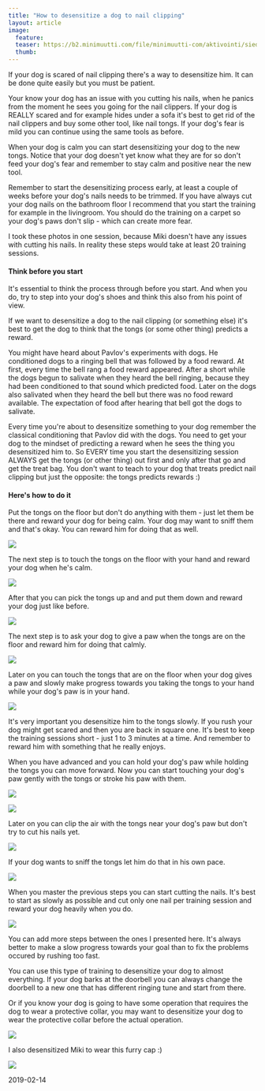 ```yaml
---
title: "How to desensitize a dog to nail clipping"
layout: article
image:
  feature:
  teaser: https://b2.minimuutti.com/file/minimuutti-com/aktivointi/siedattaminen-sheippaamalla/DS55752_-245px.jpg
  thumb:
---
```


If your dog is scared of nail clipping there's a way to desensitize him. It can be done quite easily but you must be patient.

Your know your dog has an issue with you cutting his nails, when he panics from the moment he sees you going for the nail clippers. If your dog is REALLY scared and for example hides under a sofa it's best to get rid of the nail clippers and buy some other tool, like nail tongs. If your dog's fear is mild you can continue using the same tools as before.

When your dog is calm you can start desensitizing your dog to the new tongs. Notice that your dog doesn't yet know what they are for so don't feed your dog's fear and remember to stay calm and positive near the new tool.

Remember to start the desensitizing process early, at least a couple of weeks before your dog's nails needs to be trimmed. If you have always cut your dog nails on the bathroom floor I recommend that you start the training for example in the livingroom. You should do the training on a carpet so your dog's paws don't slip - which can create more fear.

I took these photos in one session, because Miki doesn't have any issues with cutting his nails. In reality these steps would take at least 20 training sessions.

#### Think before you start

It's essential to think the process through before you start. And when you do, try to step into your dog's shoes and think this also from his point of view.

If we want to desensitize a dog to the nail clipping (or something else) it's best to get the dog to think that the tongs (or some other thing) predicts a reward.

You might have heard about Pavlov's experiments with dogs. He conditioned dogs to a ringing bell that was followed by a food reward. At first, every time the bell rang a food reward appeared. After a short while the dogs begun to salivate when they heard the bell ringing, because they had been conditioned to that sound which predicted food. Later on the dogs also salivated when they heard the bell but there was no food reward available. The expectation of food after hearing that bell got the dogs to salivate.

Every time you're about to desensitize something to your dog remember the classical conditioning that Pavlov did with the dogs. You need to get your dog to the mindset of predicting a reward when he sees the thing you desensitized him to. So EVERY time you start the desensitizing session ALWAYS get the tongs (or other thing) out first and only after that go and get the treat bag. You don't want to teach to your dog that treats predict nail clipping but just the opposite: the tongs predicts rewards :)

#### Here's how to do it

Put the tongs on the floor but don't do anything with them - just let them be there and reward your dog for being calm. Your dog may want to sniff them and that's okay. You can reward him for doing that as well.

[![](https://b2.minimuutti.com/file/minimuutti-com/aktivointi/siedattaminen-sheippaamalla/DS55361-800px.jpg)](https://dl.dropboxusercontent.com/sh/ea1wtnz7z734o12/AACz4iWh2wTWA9lyZAv7xBuPa/aktivointi/siedattaminen-sheippaamalla/DS55361.jpg)

The next step is to touch the tongs on the floor with your hand and reward your dog when he's calm.

[![](https://b2.minimuutti.com/file/minimuutti-com/aktivointi/siedattaminen-sheippaamalla/DS55368-800px.jpg)](https://dl.dropboxusercontent.com/sh/ea1wtnz7z734o12/AABvLAkYUvcQpt5QY0Z0XAjya/aktivointi/siedattaminen-sheippaamalla/DS55368.jpg)

After that you can pick the tongs up and and put them down and reward your dog just like before.

[![](https://b2.minimuutti.com/file/minimuutti-com/aktivointi/siedattaminen-sheippaamalla/DS55467-800px.jpg)](https://dl.dropboxusercontent.com/sh/ea1wtnz7z734o12/AABmRD88ZqG31IUDJFF0jGA9a/aktivointi/siedattaminen-sheippaamalla/DS55467.jpg)

The next step is to ask your dog to give a paw when the tongs are on the floor and reward him for doing that calmly.

[![](https://b2.minimuutti.com/file/minimuutti-com/aktivointi/siedattaminen-sheippaamalla/DS55485-800px.jpg)](https://dl.dropboxusercontent.com/sh/ea1wtnz7z734o12/AABui9-M21KQ_RrPaQDLgyf8a/aktivointi/siedattaminen-sheippaamalla/DS55485.jpg)

Later on you can touch the tongs that are on the floor when your dog gives a paw and slowly make progress towards you taking the tongs to your hand while your dog's paw is in your hand.

[![](https://b2.minimuutti.com/file/minimuutti-com/aktivointi/siedattaminen-sheippaamalla/DS55613-800px.jpg)](https://dl.dropboxusercontent.com/sh/ea1wtnz7z734o12/AACGALsF7YgUFgaodM6d-r2ra/aktivointi/siedattaminen-sheippaamalla/DS55613.jpg)

It's very important you desensitize him to the tongs slowly. If you rush your dog might get scared and then you are back in square one. It's best to keep the training sessions short - just 1 to 3 minutes at a time. And remember to reward him with something that he really enjoys.

When you have advanced and you can hold your dog's paw while holding the tongs you can move forward. Now you can start touching your dog's paw gently with the tongs or stroke his paw with them.

[![](https://b2.minimuutti.com/file/minimuutti-com/aktivointi/siedattaminen-sheippaamalla/DS55706-800px.jpg)](https://dl.dropboxusercontent.com/sh/ea1wtnz7z734o12/AAAwrJhXKDudquDKMHIP7C3ya/aktivointi/siedattaminen-sheippaamalla/DS55706.jpg)

[![](https://b2.minimuutti.com/file/minimuutti-com/aktivointi/siedattaminen-sheippaamalla/DS55829-800px.jpg)](https://dl.dropboxusercontent.com/sh/ea1wtnz7z734o12/AAC99niv-4H6KDzAWp4tqPqua/aktivointi/siedattaminen-sheippaamalla/DS55829.jpg)

Later on you can clip the air with the tongs near your dog's paw but don't try to cut his nails yet.

[![](https://b2.minimuutti.com/file/minimuutti-com/aktivointi/siedattaminen-sheippaamalla/DS55712-800px.jpg)](https://dl.dropboxusercontent.com/sh/ea1wtnz7z734o12/AAAnMCfu_9R6EKJ6Z5XPqrU5a/aktivointi/siedattaminen-sheippaamalla/DS55712.jpg)

If your dog wants to sniff the tongs let him do that in his own pace.

[![](https://b2.minimuutti.com/file/minimuutti-com/aktivointi/siedattaminen-sheippaamalla/DS55732-800px.jpg)](https://dl.dropboxusercontent.com/sh/ea1wtnz7z734o12/AAAug8No4hlEUazgnJnuR1wua/aktivointi/siedattaminen-sheippaamalla/DS55732.jpg)

When you master the previous steps you can start cutting the nails. It's best to start as slowly as possible and cut only one nail per training session and reward your dog heavily when you do.

[![](https://b2.minimuutti.com/file/minimuutti-com/aktivointi/siedattaminen-sheippaamalla/DS55752-800px.jpg)](https://dl.dropboxusercontent.com/sh/ea1wtnz7z734o12/AAA9K3H_lpnVMPRyNI0V1b8ma/aktivointi/siedattaminen-sheippaamalla/DS55752.jpg)

You can add more steps between the ones I presented here. It's always better to make a slow progress towards your goal than to fix the problems occured by rushing too fast.

You can use this type of training to desensitize your dog to almost everything. If your dog barks at the doorbell you can always change the doorbell to a new one that has different ringing tune and start from there.

Or if you know your dog is going to have some operation that requires the dog to wear a protective collar, you may want to desensitize your dog to wear the protective collar before the actual operation.

[![](https://b2.minimuutti.com/file/minimuutti-com/aktivointi/siedattaminen-sheippaamalla/DSC58327-800px.jpg)](https://dl.dropboxusercontent.com/sh/ea1wtnz7z734o12/AAB_yaFPJE1Qd_EKP5T3KwZ8a/aktivointi/siedattaminen-sheippaamalla/DSC58327.jpg)

I also desensitized Miki to wear this furry cap :)

[![](https://b2.minimuutti.com/file/minimuutti-com/aktivointi/siedattaminen-sheippaamalla/IMG29753-800px.jpg)](https://dl.dropboxusercontent.com/sh/ea1wtnz7z734o12/AACylf-rkESpk1M0Mi1TIGzSa/aktivointi/siedattaminen-sheippaamalla/IMG29753.jpg)

2019-02-14